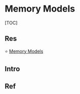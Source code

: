 # Memory Models

[TOC]



## Res
⭐ [Memory Models](https://research.swtch.com/mm)



## Intro


## Ref

